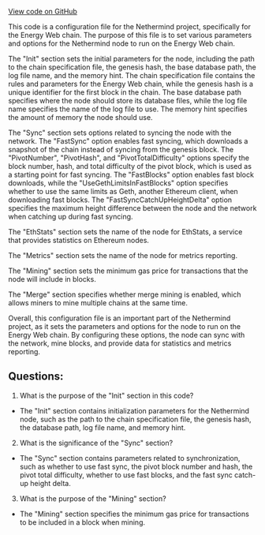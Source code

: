 [View code on GitHub](https://github.com/NethermindEth/nethermind/src/Nethermind/Nethermind.Runner/configs/energyweb.cfg)

This code is a configuration file for the Nethermind project, specifically for the Energy Web chain. The purpose of this file is to set various parameters and options for the Nethermind node to run on the Energy Web chain.

The "Init" section sets the initial parameters for the node, including the path to the chain specification file, the genesis hash, the base database path, the log file name, and the memory hint. The chain specification file contains the rules and parameters for the Energy Web chain, while the genesis hash is a unique identifier for the first block in the chain. The base database path specifies where the node should store its database files, while the log file name specifies the name of the log file to use. The memory hint specifies the amount of memory the node should use.

The "Sync" section sets options related to syncing the node with the network. The "FastSync" option enables fast syncing, which downloads a snapshot of the chain instead of syncing from the genesis block. The "PivotNumber", "PivotHash", and "PivotTotalDifficulty" options specify the block number, hash, and total difficulty of the pivot block, which is used as a starting point for fast syncing. The "FastBlocks" option enables fast block downloads, while the "UseGethLimitsInFastBlocks" option specifies whether to use the same limits as Geth, another Ethereum client, when downloading fast blocks. The "FastSyncCatchUpHeightDelta" option specifies the maximum height difference between the node and the network when catching up during fast syncing.

The "EthStats" section sets the name of the node for EthStats, a service that provides statistics on Ethereum nodes.

The "Metrics" section sets the name of the node for metrics reporting.

The "Mining" section sets the minimum gas price for transactions that the node will include in blocks.

The "Merge" section specifies whether merge mining is enabled, which allows miners to mine multiple chains at the same time.

Overall, this configuration file is an important part of the Nethermind project, as it sets the parameters and options for the node to run on the Energy Web chain. By configuring these options, the node can sync with the network, mine blocks, and provide data for statistics and metrics reporting.
## Questions: 
 1. What is the purpose of the "Init" section in this code?
- The "Init" section contains initialization parameters for the Nethermind node, such as the path to the chain specification file, the genesis hash, the database path, log file name, and memory hint.

2. What is the significance of the "Sync" section?
- The "Sync" section contains parameters related to synchronization, such as whether to use fast sync, the pivot block number and hash, the pivot total difficulty, whether to use fast blocks, and the fast sync catch-up height delta.

3. What is the purpose of the "Mining" section?
- The "Mining" section specifies the minimum gas price for transactions to be included in a block when mining.